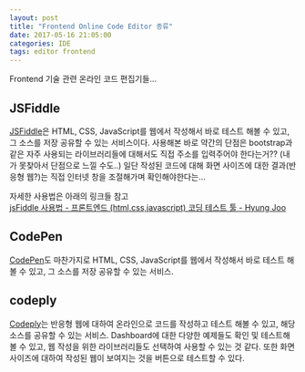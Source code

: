 ```yaml
---
layout: post
title: "Frontend Online Code Editor 종류"
date: 2017-05-16 21:05:00
categories: IDE
tags: editor frontend
---
```


Frontend 기술 관련 온라인 코드 편집기들...

## JSFiddle
 [JSFiddle](https://jsfiddle.net)은 HTML, CSS, JavaScript를 웹에서 작성해서 바로 테스트 해볼 수 있고, 그 소스를 저장 공유할 수 있는 서비스이다.
사용해본 바로 약간의 단점은 bootstrap과 같은 자주 사용되는 라이브러리들에 대해서도 직접 주소를 입력주어야 한다는거?? (내가 못찾아서 단점으로 느낄 수도..)
일단 작성된 코드에 대해 화면 사이즈에 대한 결과(반응형 웹?)는 직접 인터넷 창을 조절해가며 확인해야한다는…

자세한 사용법은 아래의 링크들 참고<br/>
[jsFiddle 사용법 - 프론트엔드 (html,css,javascript) 코딩 테스트 툴 - Hyung Joo](https://www.hyungjoo.me/jsfiddle-%EC%82%AC%EC%9A%A9%EB%B2%95/)


## CodePen
[CodePen](https://codepen.io/pen)도 마찬가지로 HTML, CSS, JavaScript를 웹에서 작성해서 바로 테스트 해볼 수 있고, 그 소스를 저장 공유할 수 있는 서비스.


## codeply
[Codeply](https://www.codeply.com)는 반응형 웹에 대하여 온라인으로 코드를 작성하고 테스트 해볼 수 있고, 해당 소스를 공유할 수 있는 서비스.
Dashboard에 대한 다양한 예제들도 확인 및 테스트해 볼 수 있고, 웹 작성을 위한 라이브러리들도 선택하여 사용할 수 있는 것 같다.
또한 화면 사이즈에 대하여 작성된 웹이 보여지는 것을 버튼으로 테스트할 수 있다.

